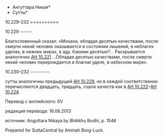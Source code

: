 * Ангуттара Никая*
* Сутты*

10\.229–232
\=\=\=\=\=\=\=\=\=\=

10\.229
\-\-\-\-\-\-

Благословенный сказал: «Монахи, обладая десятью качествами, после смерти некий человек оказывается в состоянии лишений, в неблагих уделах, в нижних мирах, в аду\. Какими десятью?… Раскрывается аналогично [АН 10\.221](/an10\.221/ru/sv) …Обладая десятью качествами, после смерти некий человек перерождается в благом уделе, в небесном мире»\.

10\.230–232
\-\-\-\-\-\-\-\-\-\-

сутты аналогичны предыдущей [АН 10\.229](/an10\.229\-232/ru/sv\#sv229), но в каждой соответственно перечисляются двадцать, тридцать, сорок качеств как в [АН 10\.222](/an10\.222/ru/sv)–[АН 10\.224](/an10\.224/ru/sv)\.

Перевод с английского: SV

редакция перевода: 16\.06\.2013

источник: Anguttara Nikaya by Bhikkhu Bodhi, p\. 1546

Prepared for SuttaCentral by Aminah Borg\-Luck\.